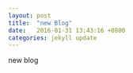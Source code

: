 ```yaml
---
layout: post
title:  "new Blog"
date:   2016-01-31 13:43:16 +0800
categories: jekyll update
---
```

new blog